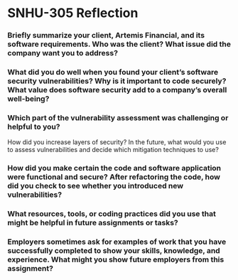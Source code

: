 # SNHU-305 Reflection

### Briefly summarize your client, Artemis Financial, and its software requirements. Who was the client? What issue did the company want you to address?


### What did you do well when you found your client’s software security vulnerabilities? Why is it important to code securely? What value does software security add to a company’s overall well-being?

### Which part of the vulnerability assessment was challenging or helpful to you?
How did you increase layers of security? In the future, what would you use to assess vulnerabilities and decide which mitigation techniques to use?

### How did you make certain the code and software application were functional and secure? After refactoring the code, how did you check to see whether you introduced new vulnerabilities?

### What resources, tools, or coding practices did you use that might be helpful in future assignments or tasks?

### Employers sometimes ask for examples of work that you have successfully completed to show your skills, knowledge, and experience. What might you show future employers from this assignment?

